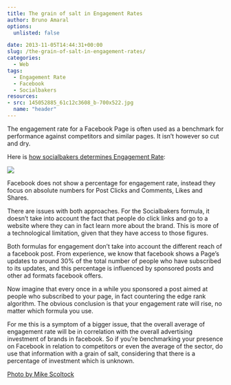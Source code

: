 ```yaml
---
title: The grain of salt in Engagement Rates
author: Bruno Amaral
options:
  unlisted: false

date: 2013-11-05T14:44:31+00:00
slug: /the-grain-of-salt-in-engagement-rates/
categories:
  - Web
tags:
  - Engagement Rate
  - Facebook
  - Socialbakers
resources: 
- src: 145052885_61c12c3608_b-700x522.jpg
  name: "header"
---
```

The engagement rate for a Facebook Page is often used as a benchmark for performance against competitors and similar pages. It isn&#8217;t however so cut and dry.

Here is [how socialbakers determines Engagement Rate][1]:

![](467-pic2b.png)

Facebook does not show a percentage for engagement rate, instead they focus on absolute numbers for Post Clicks and Comments, Likes and Shares.

There are issues with both approaches. For the Socialbakers formula, it doesn&#8217;t take into account the fact that people do click links and go to a website where they can in fact learn more about the brand. This is more of a technological limitation, given that they have access to those figures.

Both formulas for engagement don&#8217;t take into account the different reach of a facebook post. From experience, we know that facebook shows a Page&#8217;s updates to around 30% of the total number of people who have subscribed to its updates, and this percentage is influenced by sponsored posts and other ad formats facebook offers.

Now imagine that every once in a while you sponsored a post aimed at people who subscribed to your page, in fact countering the edge rank algorithm. The obvious conclusion is that your engagement rate will rise, no matter which formula you use.

For me this is a symptom of a bigger issue, that the overall average of engagement rate will be in correlation with the overall advertising investment of brands in facebook. So if you&#8217;re benchmarking your presence on Facebook in relation to competitors or even the average of the sector, do use that information with a grain of salt, considering that there is a percentage of investment which is unknown.

[Photo by Mike Scoltock][2]



 [1]: https://www.socialbakers.com/blog/467-formulas-revealed-the-facebook-and-twitter-engagement-rate
 [2]: https://www.flickr.com/photos/mscolly/145052885/
